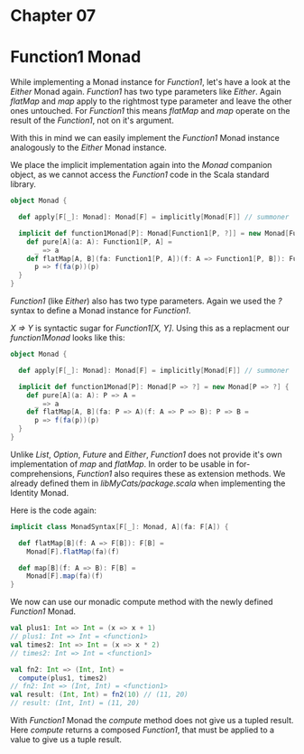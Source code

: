 # Chapter 07

# Function1 Monad

While implementing a Monad instance for _Function1_, let's
have a look at the _Either_ Monad again. _Function1_ has
two type parameters like _Either_. Again _flatMap_ and
_map_ apply to the rightmost type parameter and leave the
other ones untouched. For _Function1_ this means _flatMap_
and _map_ operate on the result of the _Function1_, not
on it's argument.

With this in mind we can easily implement the _Function1_
Monad instance analogously to the _Either_ Monad instance.

We place the implicit implementation again into the _Monad_
companion object, as we cannot access the _Function1_ code
in the Scala standard library.


```scala
object Monad {

  def apply[F[_]: Monad]: Monad[F] = implicitly[Monad[F]] // summoner

  implicit def function1Monad[P]: Monad[Function1[P, ?]] = new Monad[Function1[P, ?]] {
    def pure[A](a: A): Function1[P, A] =
      _ => a
    def flatMap[A, B](fa: Function1[P, A])(f: A => Function1[P, B]): Function1[P, B] =
      p => f(fa(p))(p)
  }
}
```

_Function1_ (like _Either_) also has two type parameters.
Again we used the _?_ syntax to define a Monad instance
for _Function1_.

_X => Y_ is syntactic sugar for _Function1[X, Y]_.
Using this as a replacment our _function1Monad_ looks like this:

```scala
object Monad {

  def apply[F[_]: Monad]: Monad[F] = implicitly[Monad[F]] // summoner

  implicit def function1Monad[P]: Monad[P => ?] = new Monad[P => ?] {
    def pure[A](a: A): P => A =
      _ => a
    def flatMap[A, B](fa: P => A)(f: A => P => B): P => B =
      p => f(fa(p))(p)
  }
}
```

Unlike _List_, _Option_, _Future_ and _Either_, _Function1_
does not provide it's own implementation of _map_ and _flatMap_.
In order to be usable in for-comprehensions, _Function1_ also requires
these as extension methods. We already defined them in
_libMyCats/package.scala_ when implementing the Identity
Monad.

Here is the code again:

```scala
implicit class MonadSyntax[F[_]: Monad, A](fa: F[A]) {

  def flatMap[B](f: A => F[B]): F[B] =
    Monad[F].flatMap(fa)(f)

  def map[B](f: A => B): F[B] =
    Monad[F].map(fa)(f)
}
```

We now can use our monadic compute method with the
newly defined _Function1_ Monad.


```scala
val plus1: Int => Int = (x => x + 1)
// plus1: Int => Int = <function1>
val times2: Int => Int = (x => x * 2)
// times2: Int => Int = <function1>

val fn2: Int => (Int, Int) =
  compute(plus1, times2)
// fn2: Int => (Int, Int) = <function1>
val result: (Int, Int) = fn2(10) // (11, 20)
// result: (Int, Int) = (11, 20)
```

With _Function1_ Monad the _compute_ method does not
give us a tupled result. Here _compute_ returns a composed
_Function1_, that must be applied to a value to give
us a tuple result.
